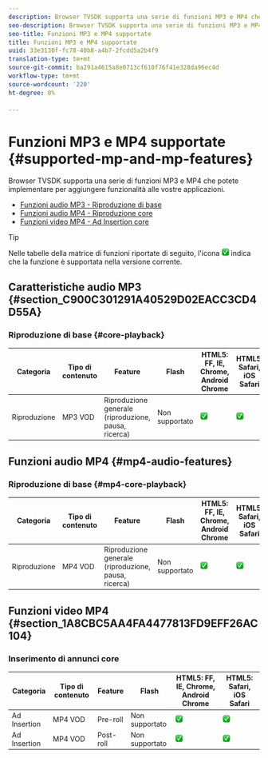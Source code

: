 ```yaml
---
description: Browser TVSDK supporta una serie di funzioni MP3 e MP4 che potete implementare per aggiungere funzionalità alle vostre applicazioni.
seo-description: Browser TVSDK supporta una serie di funzioni MP3 e MP4 che potete implementare per aggiungere funzionalità alle vostre applicazioni.
seo-title: Funzioni MP3 e MP4 supportate
title: Funzioni MP3 e MP4 supportate
uuid: 33e3130f-fc78-40b8-a4b7-2fcdd5a2b4f9
translation-type: tm+mt
source-git-commit: ba291a4615a8e0713cf610f76f41e328da96ec4d
workflow-type: tm+mt
source-wordcount: '220'
ht-degree: 0%

---
```



# Funzioni MP3 e MP4 supportate {#supported-mp-and-mp-features}

Browser TVSDK supporta una serie di funzioni MP3 e MP4 che potete implementare per aggiungere funzionalità alle vostre applicazioni.
* [Funzioni audio MP3 - Riproduzione di base](#core-playback)
* [Funzioni audio MP4 - Riproduzione core](#mp4-audio-features)
* [Funzioni video MP4 - Ad Insertion  core](#section_1A8CBC5AA4FA4477813FD9EFF26AC104)

>[!TIP]
>
>Nelle tabelle della matrice di funzioni riportate di seguito, l&#39;icona ![supportata](assets/supported15.png) indica che la funzione è supportata nella versione corrente.

## Caratteristiche audio MP3 {#section_C900C301291A40529D02EACC3CD4D55A}

### Riproduzione di base {#core-playback}

| Categoria | Tipo di contenuto | Feature | Flash | HTML5: FF, IE, Chrome, Android Chrome | HTML5: Safari, iOS Safari |
|--- |--- |--- |--- |--- |--- |
| Riproduzione | MP3 VOD | Riproduzione generale (riproduzione, pausa, ricerca) | Non supportato | ![icona supportata](assets/supported15.png) | ![icona supportata](assets/supported15.png) |

## Funzioni audio MP4 {#mp4-audio-features}

### Riproduzione di base {#mp4-core-playback}

| Categoria | Tipo di contenuto | Feature | Flash | HTML5: FF, IE, Chrome, Android Chrome | HTML5: Safari, iOS Safari |
|--- |--- |--- |--- |--- |--- |
| Riproduzione | MP4 VOD | Riproduzione generale (riproduzione, pausa, ricerca) | Non supportato | ![icona supportata](assets/supported15.png) | ![icona supportata](assets/supported15.png) |

## Funzioni video MP4 {#section_1A8CBC5AA4FA4477813FD9EFF26AC104}

### Inserimento di annunci core

| Categoria | Tipo di contenuto | Feature | Flash | HTML5: FF, IE, Chrome, Android Chrome | HTML5: Safari, iOS Safari |
|--- |--- |--- |--- |--- |--- |
| Ad Insertion  | MP4 VOD | Pre-roll | Non supportato | ![icona supportata](assets/supported15.png) | ![icona supportata](assets/supported15.png) |
| Ad Insertion  | MP4 VOD | Post-roll | Non supportato | ![icona supportata](assets/supported15.png) | ![icona supportata](assets/supported15.png) |